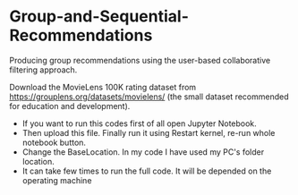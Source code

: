 # Group-and-Sequential-Recommendations
Producing group recommendations using the user-based collaborative filtering approach.

Download the MovieLens 100K rating dataset from https://grouplens.org/datasets/movielens/ (the small dataset recommended for education and development).
- If you want to run this codes first of all open Jupyter Notebook. 
- Then upload this file. Finally run it using Restart kernel, re-run whole notebook button.
- Change the BaseLocation. In my code I have used my PC's folder location. 
- It can take few times to run the full code. It will be depended on the operating machine
